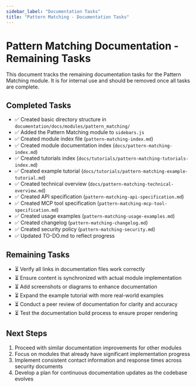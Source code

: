```yaml
---
sidebar_label: "Documentation Tasks"
title: "Pattern Matching - Documentation Tasks"
---
```


# Pattern Matching Documentation - Remaining Tasks

This document tracks the remaining documentation tasks for the Pattern Matching module. It is for internal use and should be removed once all tasks are complete.

## Completed Tasks

- ✅ Created basic directory structure in `documentation/docs/modules/pattern_matching/`
- ✅ Added the Pattern Matching module to `sidebars.js`
- ✅ Created module index file (`pattern-matching-index.md`)
- ✅ Created module documentation index (`docs/pattern-matching-index.md`)
- ✅ Created tutorials index (`docs/tutorials/pattern-matching-tutorials-index.md`)
- ✅ Created example tutorial (`docs/tutorials/pattern-matching-example-tutorial.md`)
- ✅ Created technical overview (`docs/pattern-matching-technical-overview.md`)
- ✅ Created API specification (`pattern-matching-api-specification.md`)
- ✅ Created MCP tool specification (`pattern-matching-mcp-tool-specification.md`)
- ✅ Created usage examples (`pattern-matching-usage-examples.md`)
- ✅ Created changelog (`pattern-matching-changelog.md`)
- ✅ Created security policy (`pattern-matching-security.md`)
- ✅ Updated TO-DO.md to reflect progress

## Remaining Tasks

- ⏳ Verify all links in documentation files work correctly
- ⏳ Ensure content is synchronized with actual module implementation
- ⏳ Add screenshots or diagrams to enhance documentation
- ⏳ Expand the example tutorial with more real-world examples
- ⏳ Conduct a peer review of documentation for clarity and accuracy
- ⏳ Test the documentation build process to ensure proper rendering

## Next Steps

1. Proceed with similar documentation improvements for other modules
2. Focus on modules that already have significant implementation progress
3. Implement consistent contact information and response times across security documents
4. Develop a plan for continuous documentation updates as the codebase evolves 